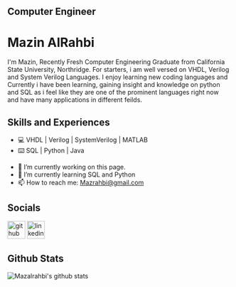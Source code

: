 ## Computer Engineer 

# Mazin AlRahbi
I'm Mazin, Recently Fresh Computer Engineering Graduate from California State University, Northridge. For starters, i am well versed on VHDL, Verilog and System Verilog Languages. I enjoy learning new coding languages and Currently i have been learning, gaining insight and knowledge on python and SQL as i feel like they are one of the prominent languages right now and have many applications in different feilds.  



## Skills and Experiences
* 💻 VHDL | Verilog | SystemVerilog | MATLAB 
* ⌨️ SQL | Python | Java

- 🔭 I’m currently working on this page. 
- 🌱 I’m currently learning SQL and Python 
- 📫 How to reach me: Mazrahbi@gmail.com 

## Socials

[<img src='https://cdn.jsdelivr.net/npm/simple-icons@3.0.1/icons/github.svg' alt='github' height='40'>](https://github.com/Mazalrahbi)  [<img src='https://cdn.jsdelivr.net/npm/simple-icons@3.0.1/icons/linkedin.svg' alt='linkedin' height='40'>](https://www.linkedin.com/in/mazin-alrahbi-5b03a7157/)

## Github Stats

![Mazalrahbi's github stats](https://github-readme-stats.vercel.app/api?username=mazalrahbi)
<!--
**Mazalrahbi/Mazalrahbi** is a ✨ _special_ ✨ repository because its `README.md` (this file) appears on your GitHub profile.

Here are some ideas to get you started:

- 🔭 I’m currently working on ...
- 🌱 I’m currently learning ...
- 👯 I’m looking to collaborate on ...
- 🤔 I’m looking for help with ...
- 💬 Ask me about ...
- 📫 How to reach me: ...
- 😄 Pronouns: ...
- ⚡ Fun fact: ...
-->
